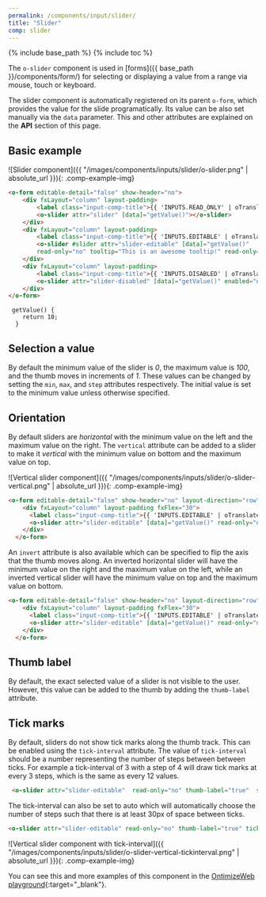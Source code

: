 ```yaml
---
permalink: /components/input/slider/
title: "Slider"
comp: slider
---
```


{% include base_path %}
{% include toc %}

The `o-slider` component is used in [forms]({{ base_path }}/components/form/) for selecting or displaying a value from a range via mouse, touch or keyboard.

The slider component is automatically registered on its parent `o-form`, which provides the value for the slide programatically. Its value can be also set manually via the `data` parameter. This and other attributes are explained on the **API** section of this page.

## Basic example
![Slider component]({{ "/images/components/inputs/slider/o-slider.png" | absolute_url }}){: .comp-example-img}

```html
<o-form editable-detail="false" show-header="no">
    <div fxLayout="column" layout-padding>
        <label class="input-comp-title">{{ 'INPUTS.READ_ONLY' | oTranslate }}</label>
        <o-slider attr="slider" [data]="getValue()"></o-slider>
    </div>
    <div fxLayout="column" layout-padding>
        <label class="input-comp-title">{{ 'INPUTS.EDITABLE' | oTranslate }}</label>
        <o-slider #slider attr="slider-editable" [data]="getValue()"
        read-only="no" tooltip="This is an awesome tooltip!" read-only="no"></o-slider>
    </div>
    <div fxLayout="column" layout-padding>
        <label class="input-comp-title">{{ 'INPUTS.DISABLED' | oTranslate }}</label>
        <o-slider attr="slider-disabled" [data]="getValue()" enabled="no" ></o-slider>
    </div>
</o-form>
```

```
 getValue() {
    return 10;
  }
```

## Selection a value 

By default the minimum value of the slider is *0*, the maximum value is *100*, and the thumb moves in increments of *1*. These values can be changed by setting the `min`, `max`, and `step` attributes respectively. The initial value is set to the minimum value unless otherwise specified.

## Orientation

By default sliders are *horizontal* with the minimum value on the left and the maximum value on the right. The `vertical` attribute can be added to a slider to make it *vertical* with the minimum value on bottom and the maximum value on top.

![Vertical slider component]({{ "/images/components/inputs/slider/o-slider-vertical.png" | absolute_url }}){: .comp-example-img}

```html
<o-form editable-detail="false" show-header="no" layout-direction="row">
    <div fxLayout="column" layout-padding fxFlex="30">
      <label class="input-comp-title">{{ 'INPUTS.EDITABLE' | oTranslate }}</label>
      <o-slider attr="slider-editable" [data]="getValue()" read-only="no" tooltip="This is an awesome tooltip!" vertical="true" color="warn"  max="100" min="0" thumb-label="true" step="1" tick-interval="auto"></o-slider>
    </div>
  </o-form>
``` 

An `invert` attribute is also available which can be specified to flip the axis that the thumb moves along. An inverted horizontal slider will have the minimum value on the right and the maximum value on the left, while an inverted vertical slider will have the minimum value on top and the maximum value on bottom.

```html
<o-form editable-detail="false" show-header="no" layout-direction="row">
    <div fxLayout="column" layout-padding fxFlex="30">
      <label class="input-comp-title">{{ 'INPUTS.EDITABLE' | oTranslate }}</label>
      <o-slider attr="slider-editable" [data]="getValue()" read-only="no" tooltip="This is an awesome tooltip!" vertical="true" color="warn"  max="100" min="0" thumb-label="true" step="1" tick-interval="auto" invert="yes"></o-slider>
    </div>
  </o-form>
``` 

## Thumb label

By default, the exact selected value of a slider is not visible to the user. However, this value can be added to the thumb by adding the `thumb-label` attribute.

<o-slider attr="slider-editable" read-only="no" thumb-label="true" tick-interval="1" ></o-slider>

## Tick marks

By default, sliders do not show tick marks along the thumb track. This can be enabled using the `tick-interval` attribute. The value of `tick-interval` should be a number representing the number of steps between between ticks. For example a tick-interval of 3 with a step of 4 will draw tick marks at every 3 steps, which is the same as every 12 values.

```html
 <o-slider attr="slider-editable"  read-only="no" thumb-label="true"  step="4" tickInterval="3"></o-slider>
 ```

The tick-interval can also be set to auto which will automatically choose the number of steps such that there is at least 30px of space between ticks.

```html
<o-slider attr="slider-editable" read-only="no" thumb-label="true" tick-interval="auto"></o-slider>
```

![Vertical slider component with tick-interval]({{ "/images/components/inputs/slider/o-slider-vertical-tickinterval.png" | absolute_url }}){: .comp-example-img}

You can see this and more examples of this component in the [OntimizeWeb playground](https://try.imatia.com/ontimizeweb/playground/main/inputs/slider){:target="_blank"}.


